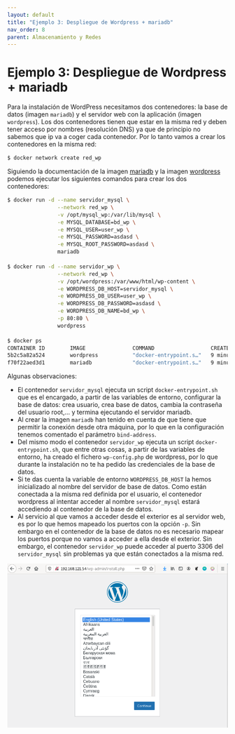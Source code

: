 ```yaml
---
layout: default
title: "Ejemplo 3: Despliegue de Wordpress + mariadb"
nav_order: 8
parent: Almacenamiento y Redes
---
```

# Ejemplo 3: Despliegue de Wordpress + mariadb

Para la instalación de WordPress necesitamos dos contenedores: la base de datos (imagen `mariadb`) y el servidor web con la aplicación (imagen `wordpress`). Los dos contenedores tienen que estar en la misma red y deben tener acceso por nombres (resolución DNS) ya que de principio no sabemos que ip va a coger cada contenedor. Por lo tanto vamos a crear los contenedores en la misma red:

```bash
$ docker network create red_wp
```

Siguiendo la documentación de la imagen [mariadb](https://hub.docker.com/_/mariadb) y la imagen [wordpress](https://hub.docker.com/_/wordpress) podemos ejecutar los siguientes comandos para crear los dos contenedores:

```bash
$ docker run -d --name servidor_mysql \
                --network red_wp \
                -v /opt/mysql_wp:/var/lib/mysql \
                -e MYSQL_DATABASE=bd_wp \
                -e MYSQL_USER=user_wp \
                -e MYSQL_PASSWORD=asdasd \
                -e MYSQL_ROOT_PASSWORD=asdasd \
                mariadb
                
$ docker run -d --name servidor_wp \
                --network red_wp \
                -v /opt/wordpress:/var/www/html/wp-content \
                -e WORDPRESS_DB_HOST=servidor_mysql \
                -e WORDPRESS_DB_USER=user_wp \
                -e WORDPRESS_DB_PASSWORD=asdasd \
                -e WORDPRESS_DB_NAME=bd_wp \
                -p 80:80 \
                wordpress

$ docker ps
CONTAINER ID        IMAGE               COMMAND                  CREATED             STATUS              PORTS                NAMES
5b2c5a82a524        wordpress           "docker-entrypoint.s…"   9 minutes ago       Up 9 minutes        0.0.0.0:80->80/tcp   servidor_wp
f70f22aed3d1        mariadb             "docker-entrypoint.s…"   9 minutes ago       Up 9 minutes        3306/tcp             servidor_mysql
```

Algunas observaciones:

* El contenedor `servidor_mysql` ejecuta un script `docker-entrypoint.sh` que es el encargado, a partir de las variables de entorno, configurar la base de datos: crea usuario, crea base de datos, cambia la contraseña del usuario root,... y termina ejecutando el servidor mariadb.
* Al crear la imagen `mariadb` han tenido en cuenta de que tiene que permitir la conexión desde otra máquina, por lo que en la configuración tenemos comentado el parámetro `bind-address`.
* Del mismo modo el contenedor `servidor_wp` ejecuta un script `docker-entrypoint.sh`, que entre otras cosas, a partir de las variables de entorno, ha creado el fichero `wp-config.php` de wordpress, por lo que durante la instalación no te ha pedido las credenciales de la base de datos.
* Si te das cuenta la variable de entorno `WORDPRESS_DB_HOST` la hemos inicializado al nombre del servidor de base de datos. Como están conectada a la misma red definida por el usuario, el contenedor wordpress al intentar acceder al nombre `servidor_mysql` estará accediendo al contenedor de la base de datos.
* Al servicio al que vamos a acceder desde el exterior es al servidor web, es por lo que hemos mapeado los puertos con la opción `-p`. Sin embargo en el contenedor de la base de datos no es necesario mapear los puertos porque no vamos a acceder a ella desde el exterior. Sin embargo, el contenedor `servidor_wp` puede acceder al puerto 3306 del `servidor_mysql` sin problemas ya que están conectados a la misma red.

![wordpress](img/wp.png)